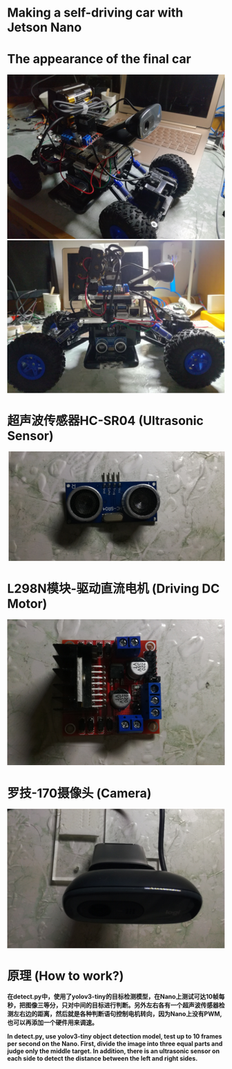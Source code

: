 # Making a self-driving car with Jetson Nano
# The appearance of the final car
![](https://github.com/leemathew1998/JetsonNano-Mini-Self-Driving-Car/blob/master/assets/20190627214116.png)
![](https://github.com/leemathew1998/JetsonNano-Mini-Self-Driving-Car/blob/master/assets/20190627214137.png)
# 超声波传感器HC-SR04 (Ultrasonic Sensor)
![](https://github.com/leemathew1998/JetsonNano-Mini-Self-Driving-Car/blob/master/assets/20190627214029.png)
# L298N模块-驱动直流电机 (Driving DC Motor)
![](https://github.com/leemathew1998/JetsonNano-Mini-Self-Driving-Car/blob/master/assets/20190627213957.png)
# 罗技-170摄像头 (Camera)
![](https://github.com/leemathew1998/JetsonNano-Mini-Self-Driving-Car/blob/master/assets/20190627214053.png)
# 原理 (How to work?)
**在detect.py中，使用了yolov3-tiny的目标检测模型，在Nano上测试可达10帧每秒，把图像三等分，只对中间的目标进行判断。另外左右各有一个超声波传感器检测左右边的距离，然后就是各种判断语句控制电机转向，因为Nano上没有PWM, 也可以再添加一个硬件用来调速。**

**In detect.py, use yolov3-tiny object detection model, test up to 10 frames per second on the Nano. First, divide the image into three equal parts and judge only the middle target. In addition, there is an ultrasonic sensor on each side to detect the distance between the left and right sides.**
